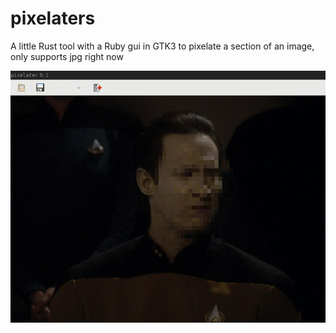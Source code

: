 # pixelaters
A little Rust tool with a Ruby gui in GTK3 to pixelate a section of an image, only supports jpg right now

![alt text](https://github.com/sourgrasses/pixelater/blob/master/pixelater.png "Protecting his precious identity!")

